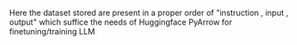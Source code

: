 Here the dataset stored are present in a proper order of "instruction , input , output" which suffice the needs of Huggingface PyArrow for finetuning/training LLM
